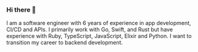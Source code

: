 ### Hi there 👋

I am a software engineer with 6 years of experience in app development, CI/CD and APIs. I primarily work with Go, Swift, and Rust but have experience with Ruby, TypeScript, JavaScript, Elixir and Python. I want to transition my career to backend development.
